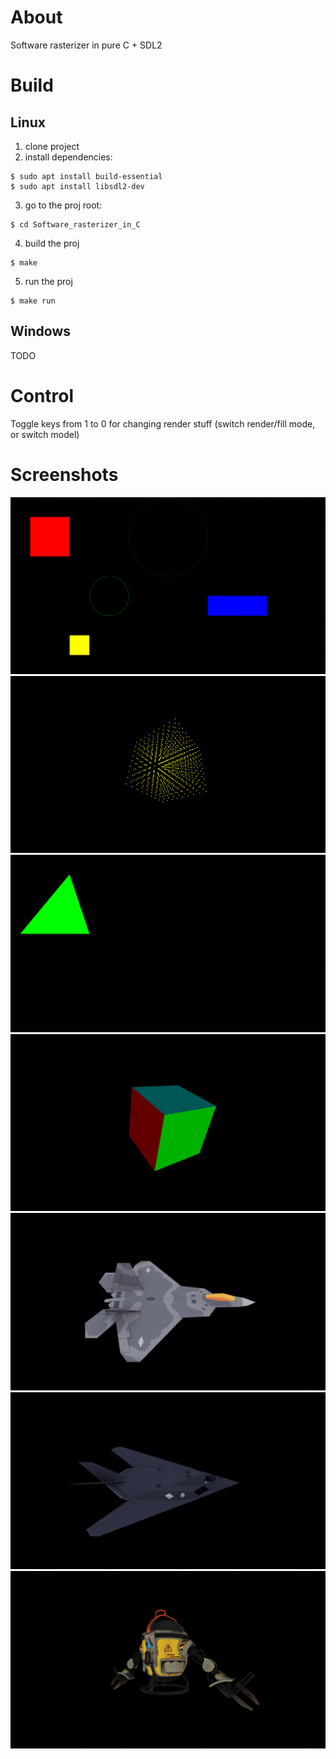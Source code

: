 # About
Software rasterizer in pure C + SDL2

# Build
## Linux
1. clone project
2. install dependencies:
```
$ sudo apt install build-essential
$ sudo apt install libsdl2-dev
```
3. go to the proj root:
```
$ cd Software_rasterizer_in_C
```
4. build the proj
```
$ make
```
5. run the proj
```
$ make run
```

## Windows
TODO

# Control
Toggle keys from 1 to 0 for changing render stuff (switch render/fill mode, or switch model)

# Screenshots
![alt text](https://github.com/DimaSkup/Software_rasterizer_in_C/blob/master/screenshots/Screenshot%20from%202024-12-30%2014-52-55.png)
![alt text](https://github.com/DimaSkup/Software_rasterizer_in_C/blob/master/screenshots/Screenshot%20from%202025-01-03%2023-09-41.png)
![alt text](https://github.com/DimaSkup/Software_rasterizer_in_C/blob/master/screenshots/Screenshot%20from%202025-01-18%2011-42-22.png)
![alt text](https://github.com/DimaSkup/Software_rasterizer_in_C/blob/master/screenshots/Screenshot%20from%202025-02-03%2007-31-05.png)
![alt text](https://github.com/DimaSkup/Software_rasterizer_in_C/blob/master/screenshots/Screenshot%20from%202025-02-23%2004-23-37.png)
![alt text](https://github.com/DimaSkup/Software_rasterizer_in_C/blob/master/screenshots/Screenshot%20from%202025-02-23%2004-24-46.png)
![alt text](https://github.com/DimaSkup/Software_rasterizer_in_C/blob/master/screenshots/Screenshot%20from%202025-02-23%2004-25-36.png)

